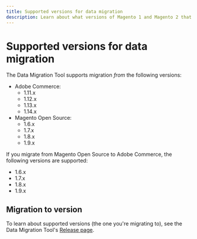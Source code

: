 ```yaml
---
title: Supported versions for data migration
description: Learn about what versions of Magento 1 and Magento 2 that the Data Migration Tool supports.
---
```


# Supported versions for data migration

The Data Migration Tool supports migration _from_ the following versions:

* Adobe Commerce:
  * 1.11.x
  * 1.12.x
  * 1.13.x
  * 1.14.x
* Magento Open Source:
  *  1.6.x
  *  1.7.x
  *  1.8.x
  *  1.9.x

If you migrate from Magento Open Source to Adobe Commerce, the following versions are supported:

*  1.6.x
*  1.7.x
*  1.8.x
*  1.9.x

## Migration to version

To learn about supported versions (the one you're migrating to), see the Data Migration Tool's [Release page](https://github.com/magento/data-migration-tool/releases).
